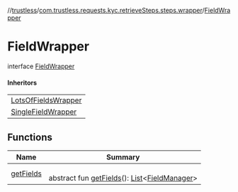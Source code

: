 //[trustless](../../../index.md)/[com.trustless.requests.kyc.retrieveSteps.steps.wrapper](../index.md)/[FieldWrapper](index.md)

# FieldWrapper

interface [FieldWrapper](index.md)

#### Inheritors

| |
|---|
| [LotsOfFieldsWrapper](../-lots-of-fields-wrapper/index.md) |
| [SingleFieldWrapper](../-single-field-wrapper/index.md) |

## Functions

| Name | Summary |
|---|---|
| [getFields](get-fields.md) | <br>abstract fun [getFields](get-fields.md)(): [List](https://kotlinlang.org/api/latest/jvm/stdlib/kotlin.collections/-list/index.html)&lt;[FieldManager](../-field-manager/index.md)&gt; |
